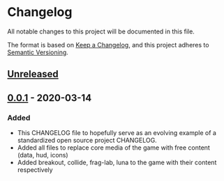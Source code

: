 # Changelog
All notable changes to this project will be documented in this file.

The format is based on [Keep a Changelog](https://keepachangelog.com/en/1.0.0/),
and this project adheres to [Semantic Versioning](https://semver.org/spec/v2.0.0.html).

## [Unreleased]

## [0.0.1] - 2020-03-14
### Added
- This CHANGELOG file to hopefully serve as an evolving example of a
  standardized open source project CHANGELOG.
- Added all files to replace core media of the game with free content (data, hud, icons)
- Added breakout, collide, frag-lab, luna to the game with their content respectively

[Unreleased]: https://github.com/olivierlacan/keep-a-changelog/compare/v0.0.1...HEAD
[0.0.1]: https://github.com/tomatenquark/essential/releases/tag/v0.0.1
